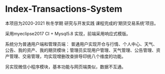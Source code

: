 # Index-Transactions-System


本项目为2020-2021 秋冬学期 研究与开发实践 课程完成的‘期货交易系统’项目。

采用myeclipse2017 CI + Mysql5.8 实现，前端采用响应式模版。

系统分为普通用户端和管理员端：
普通用户实现开仓与行情、个人中心、天气、公告、我的资产、我的期货模块；管理员实现用户管理、天气管理、公告管理、资产管理、交易管理，均实现增删改查排导印统八个维度的功能。

另实现微信小程序模块，基本功能与网页端类似，数据不互通。
